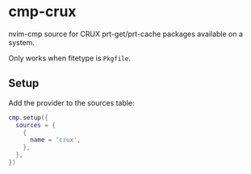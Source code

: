 cmp-crux
========

nvim-cmp source for CRUX prt-get/prt-cache packages available on a system.

Only works when fitetype is `Pkgfile`.

## Setup
Add the provider to the sources table:

```lua
cmp.setup({
  sources = {
    {
      name = 'crux',
    },
  },
})
```

